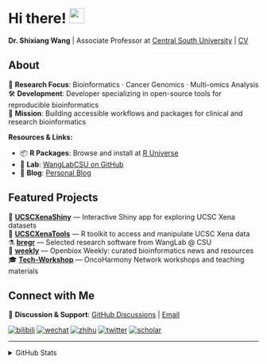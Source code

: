 
# Hi there! <img src="https://media.giphy.com/media/WUlplcMpOCEmTGBtBW/giphy.gif" width="30">

**Dr. Shixiang Wang** | Associate Professor at [Central South University](https://en.csu.edu.cn/) | [CV](https://faculty.csu.edu.cn/wangshixiang)

## About

🔬 **Research Focus**: Bioinformatics · Cancer Genomics · Multi-omics Analysis  
🛠️ **Development**: Developer specializing in open-source tools for reproducible bioinformatics  
🎯 **Mission**: Building accessible workflows and packages for clinical and research bioinformatics  

**Resources & Links:**
- 📦 **R Packages**: Browse and install at [R Universe](https://shixiangwang.r-universe.dev/)
- 🧬 **Lab**: [WangLabCSU on GitHub](https://github.com/WangLabCSU) 
- 📝 **Blog**: [Personal Blog](https://shixiangwang.github.io/)

## Featured Projects

🌟 **[UCSCXenaShiny](https://github.com/openbiox/UCSCXenaShiny)** — Interactive Shiny app for exploring UCSC Xena datasets  
🔧 **[UCSCXenaTools](https://github.com/ropensci/UCSCXenaTools)** — R toolkit to access and manipulate UCSC Xena data  
⚗️ **[bregr](https://github.com/WangLabCSU/bregr)** — Selected research software from WangLab @ CSU  
📰 **[weekly](https://github.com/openbiox/weekly)** — Openbiox Weekly: curated bioinformatics news and resources  
🎓 **[Tech-Workshop](https://github.com/OncoHarmony-Network/Tech-Workshop)** — OncoHarmony Network workshops and teaching materials

## Connect with Me

💬 **Discussion & Support**: [GitHub Discussions](https://github.com/ShixiangWang/self-study/discussions) | [Email](mailto:shixiang1994wang@gmail.com)

[![bilibili](https://img.shields.io/badge/王诗翔-B站-yellow)](https://space.bilibili.com/11553374) [![wechat](https://img.shields.io/badge/王诗翔-微信公众号-important)](https://shixiangwang.github.io/home/logo/qrcode.jpg) [![zhihu](https://img.shields.io/badge/王诗翔-知乎-blue)](https://www.zhihu.com/people/shixiangwang) [![twitter](https://img.shields.io/badge/WangShxiang-twitter-ff69b4)](https://twitter.com/WangShxiang) [![scholar](https://img.shields.io/badge/ShixiangWang-Scholar-00ffff)](https://scholar.google.com/citations?user=FvNp0NkAAAAJ)

---

<details>
 
<summary>GitHub Stats</summary>


<!--START_SECTION:waka-->
**🐱 My GitHub Data** 

> 📦 5.0 MB Used in GitHub's Storage 
 > 
> 🏆 953 Contributions in the Year 2025
 > 
> 🚫 Not Opted to Hire
 > 
> 📜 100 Public Repositories 
 > 
> 🔑 30 Private Repositories 
 > 
**I'm an Early 🐤** 

```text
🌞 Morning                3030 commits        ████░░░░░░░░░░░░░░░░░░░░░   17.39 % 
🌆 Daytime                7363 commits        ███████████░░░░░░░░░░░░░░   42.25 % 
🌃 Evening                5755 commits        ████████░░░░░░░░░░░░░░░░░   33.03 % 
🌙 Night                  1278 commits        ██░░░░░░░░░░░░░░░░░░░░░░░   07.33 % 
```
📅 **I'm Most Productive on Tuesday** 

```text
Monday                   2613 commits        ████░░░░░░░░░░░░░░░░░░░░░   14.99 % 
Tuesday                  3058 commits        ████░░░░░░░░░░░░░░░░░░░░░   17.55 % 
Wednesday                2767 commits        ████░░░░░░░░░░░░░░░░░░░░░   15.88 % 
Thursday                 2951 commits        ████░░░░░░░░░░░░░░░░░░░░░   16.93 % 
Friday                   2562 commits        ████░░░░░░░░░░░░░░░░░░░░░   14.70 % 
Saturday                 1474 commits        ██░░░░░░░░░░░░░░░░░░░░░░░   08.46 % 
Sunday                   2001 commits        ███░░░░░░░░░░░░░░░░░░░░░░   11.48 % 
```


**I Mostly Code in R** 

```text
R                        89 repos            █████████████░░░░░░░░░░░░   53.94 % 
HTML                     25 repos            ████░░░░░░░░░░░░░░░░░░░░░   15.15 % 
JavaScript               9 repos             █░░░░░░░░░░░░░░░░░░░░░░░░   05.45 % 
Python                   7 repos             █░░░░░░░░░░░░░░░░░░░░░░░░   04.24 % 
SCSS                     4 repos             █░░░░░░░░░░░░░░░░░░░░░░░░   02.42 % 
```




 Last Updated on 20/10/2025 19:03:05 UTC
<!--END_SECTION:waka-->

> These Readme stats are generated using github action [awesome-readme-stats](https://github.com/anmol098/waka-readme-stats)

-----

**NOTE: Top languages does not indicate my skill level or anything like that. It is just a metric of which languages have been hosted by me on GitHub based on the usage across repositories.**

</details>
